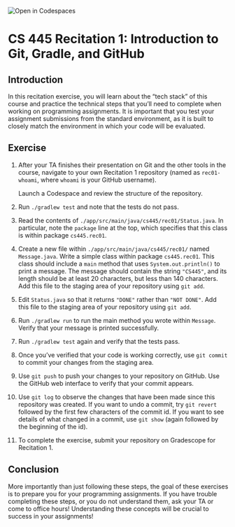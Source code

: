 ![Open in Codespaces](https://classroom.github.com/assets/open-in-codespaces-abfff4d4e15f9e1bd8274d9a39a0befe03a0632bb0f153d0ec72ff541cedbe34.svg)
# CS 445 Recitation 1: Introduction to Git, Gradle, and GitHub

## Introduction

In this recitation exercise, you will learn about the “tech stack” of this
course and practice the technical steps that you’ll need to complete when
working on programming assignments. It is important that you test your
assignment submissions from the standard environment, as it is built to closely
match the environment in which your code will be evaluated.

## Exercise

1) After your TA finishes their presentation on Git and the other tools in the
course, navigate to your own Recitation 1 repository (named as `rec01-whoami`,
where `whoami` is your GitHub username).

   Launch a Codespace and review the structure of the repository.

2) Run `./gradlew test` and note that the tests do not pass.

3) Read the contents of `./app/src/main/java/cs445/rec01/Status.java`. In
particular, note the `package` line at the top, which specifies that this class
is within package `cs445.rec01`.

4) Create a new file within `./app/src/main/java/cs445/rec01/` named
`Message.java`. Write a simple class within package `cs445.rec01`. This class
should include a `main` method that uses `System.out.println()` to print a
message. The message should contain the string `"CS445"`, and its length should
be at least 20 characters, but less than 140 characters. Add this file to the
staging area of your repository using `git add`.

5) Edit `Status.java` so that it returns `"DONE"` rather than `"NOT DONE"`. Add
this file to the staging area of your repository using `git add`.

6) Run `./gradlew run` to run the main method you wrote within `Message`. Verify
that your message is printed successfully.

7) Run `./gradlew test` again and verify that the tests pass.

8) Once you’ve verified that your code is working correctly, use `git commit` to
commit your changes from the staging area.

9) Use `git push` to push your changes to your repository on GitHub. Use the
GitHub web interface to verify that your commit appears.

10) Use `git log` to observe the changes that have been made since this
repository was created. If you want to undo a commit, try `git revert` followed
by the first few characters of the commit id. If you want to see details of what
changed in a commit, use `git show` (again followed by the beginning of the id).

11) To complete the exercise, submit your repository on Gradescope for
Recitation 1.

## Conclusion

More importantly than just following these steps, the goal of these exercises is
to prepare you for your programming assignments. If you have trouble completing
these steps, or you do not understand them, ask your TA or come to office hours!
Understanding these concepts will be crucial to success in your assignments!

